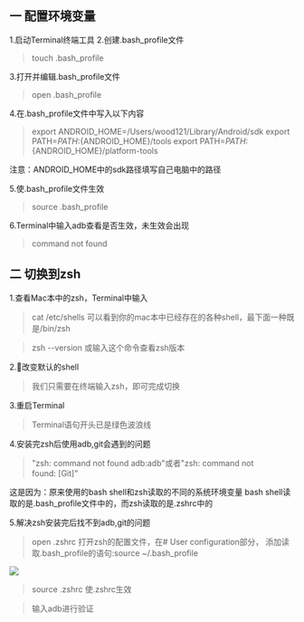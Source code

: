 ## 一 配置环境变量
1.启动Terminal终端工具
2.创建.bash_profile文件
>touch .bash_profile

3.打开并编辑.bash_profile文件
>open .bash_profile

4.在.bash_profile文件中写入以下内容
>export ANDROID_HOME=/Users/wood121/Library/Android/sdk
>export PATH=${PATH}:${ANDROID_HOME}/tools
>export PATH=${PATH}:${ANDROID_HOME}/platform-tools

注意：ANDROID_HOME中的sdk路径填写自己电脑中的路径

5.使.bash_profile文件生效
>source .bash_profile

6.Terminal中输入adb查看是否生效，未生效会出现
>command not found

## 二 切换到zsh
1.查看Mac本中的zsh，Terminal中输入
>cat /etc/shells
可以看到你的mac本中已经存在的各种shell，最下面一种既是/bin/zsh

>zsh --version
或输入这个命令查看zsh版本

2.改变默认的shell
>我们只需要在终端输入zsh，即可完成切换

3.重启Terminal
>Terminal语句开头已是绿色波浪线

4.安装完zsh后使用adb,git会遇到的问题
>"zsh: command not found adb:adb"或者"zsh: command not found: [Git]"

这是因为：原来使用的bash shell和zsh读取的不同的系统环境变量
bash shell读取的是.bash_profile文件中的，而zsh读取的是.zshrc中的

5.解决zsh安装完后找不到adb,git的问题
>open .zshrc
打开zsh的配置文件，在# User configuration部分，
添加读取.bash_profile的语句:source ~/.bash_profile

![](http://upload-images.jianshu.io/upload_images/4330197-e5d17066be15192b.jpeg?imageMogr2/auto-orient/strip%7CimageView2/2/w/1240)

>source .zshrc
使.zshrc生效

>输入adb进行验证
